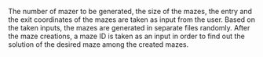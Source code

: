 The number of mazer to be generated, the size of the mazes, the entry and the exit coordinates of the mazes are taken as input from the user.
Based on the taken inputs, the mazes are generated in separate files randomly.
After the maze creations, a maze ID is taken as an input in order to find out the solution of the desired maze among the created mazes.
